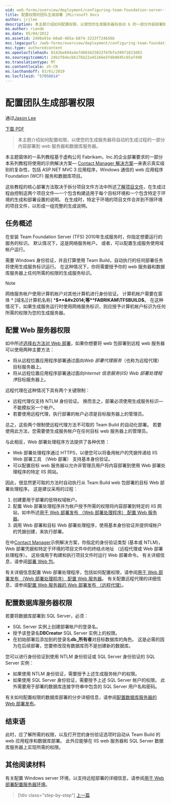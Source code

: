 ```yaml
---
uid: web-forms/overview/deployment/configuring-team-foundation-server-for-web-deployment/configuring-permissions-for-team-build-deployment
title: 配置权限的团队生成部署 |Microsoft Docs
author: jrjlee
description: 本主题介绍如何配置权限，以使您的生成服务器将自动 b 的一部分内容部署到 web 服务器和数据库服务器...
ms.author: riande
ms.date: 05/04/2012
ms.assetid: 2488a91e-b0a8-465a-b874-3233f724b56b
msc.legacyurl: /web-forms/overview/deployment/configuring-team-foundation-server-for-web-deployment/configuring-permissions-for-team-build-deployment
msc.type: authoredcontent
ms.openlocfilehash: 0142be694a4e7d601625022f6fbfe39971823d03
ms.sourcegitcommit: 24b1f6decbb17bb22a45166e5fdb0845c65af498
ms.translationtype: MT
ms.contentlocale: zh-CN
ms.lasthandoff: 03/01/2019
ms.locfileid: "57058814"
---
```

<a name="configuring-permissions-for-team-build-deployment"></a>配置团队生成部署权限
====================
通过[Jason Lee](https://github.com/jrjlee)

[下载 PDF](https://msdnshared.blob.core.windows.net/media/MSDNBlogsFS/prod.evol.blogs.msdn.com/CommunityServer.Blogs.Components.WeblogFiles/00/00/00/63/56/8130.DeployingWebAppsInEnterpriseScenarios.pdf)

> 本主题介绍如何配置权限，以使您的生成服务器将自动的生成过程的一部分内容部署到 web 服务器和数据库服务器。


本主题窗体的一系列教程基于虚构公司 Fabrikam，Inc.的企业部署要求的一部分本系列教程将使用的示例解决方案&#x2014; [Contact Manager 解决方案](../web-deployment-in-the-enterprise/the-contact-manager-solution.md)&#x2014;来表示真实级别的复杂性，包括 ASP.NET MVC 3 应用程序，Windows 通信的 web 应用程序Foundation (WCF) 服务和数据库项目。

这些教程的核心部署方法取决于拆分项目文件方法中所述[了解项目文件](../web-deployment-in-the-enterprise/understanding-the-project-file.md)，在生成过程由控制这两个项目文件&#x2014;一个包含构建适用于每个目标环境和一个包含特定于环境的生成和部署设置的说明。 在生成时，特定于环境的项目文件合并到不限环境的项目文件，以形成一组完整的生成说明。

## <a name="task-overview"></a>任务概述

在安装 Team Foundation Server (TFS) 2010年生成服务时，你指定想要运行的服务的标识。 默认情况下，这是网络服务帐户。 或者，可以配置生成服务使用域帐户运行。

需要 Windows 身份验证，并且打算使用 Team Build，自动执行的任何部署任务将使用生成服务标识运行。 在这种情况下，你将需要授予你的 web 服务器和数据库服务器上任何所需的权限的生成服务标识。

> [!NOTE]
> 网络服务帐户使用计算机帐户对其他计算机进行身份验证。 计算机帐户需要在窗体 * [域名]\[计算机名称] ***$**&#x2014;等**FABRIKAM\TFSBUILD$**。 在这种情况下，如果生成服务运行时使用网络服务标识，则应授予计算机帐户标识为任何所需的权限为您的生成服务器。


## <a name="configuring-web-server-permissions"></a>配置 Web 服务器权限

如中所述[选择右方法对 Web 部署](../configuring-server-environments-for-web-deployment/choosing-the-right-approach-to-web-deployment.md)，如果你想要将 web 包部署到远程 web 服务器可以使用两种主要方法：

- 将从远程位置应用程序部署通过面向*Web 部署代理服务*（也称为远程代理） 目标服务器上。
- 将从远程位置应用程序部署通过面向*Internet 信息服务*(*IIS) Web 部署处理程序*目标服务器上。

远程代理在这种情况下具有两个关键限制：

- 远程代理仅支持 NTLM 身份验证。 换而言之，部署必须使用生成服务标识&#x2014;不能模拟另一个帐户。
- 若要使用远程代理，执行部署的帐户必须是目标服务器上的管理员。

总之，这些两个限制使远程代理方法不可取的 Team Build 的自动化部署。 若要使用此方法，您需要使生成服务帐户在任何目标 web 服务器上的管理员。

与此相反，Web 部署处理程序方法提供了各种优势：

- Web 部署处理程序通过 HTTPS，以便您可以将备用帐户的凭据传递给 IIS Web 部署工具 （Web 部署） 支持基本身份验证。
- 可以配置目标 web 服务器以允许非管理员用户将内容部署到使用 Web 部署处理程序的特定 IIS 网站。

因此，很显然更可取的方法时自动执行从 Team Build web 包部署的目标 Web 部署处理程序。 这是建议采用的过程：

1. 创建要用于部署的低特权域帐户。
2. 配置 Web 部署处理程序并为帐户授予所需的权限将内容部署到特定的 IIS 网站，如中所述[用于 Web 部署发布 （Web 部署处理程序） 配置 Web 服务器](../configuring-server-environments-for-web-deployment/configuring-a-web-server-for-web-deploy-publishing-web-deploy-handler.md)。
3. 调用 Web 部署和目标 Web 部署处理程序，使用基本身份验证并提供域帐户的凭据创建，来执行部署。

在中[Contact Manager](../web-deployment-in-the-enterprise/the-contact-manager-solution.md)示例解决方案，你指定的身份验证类型 (基本或 NTLM)，Web 部署凭据和特定于环境的项目文件中的终结点地址 （远程代理或 Web 部署处理程序）。 这些值用于构建和执行项目文件时运行 Web 部署命令。 有关详细信息，请参阅[部署 Web 包](../web-deployment-in-the-enterprise/deploying-web-packages.md)。

有关详细信息配置 Web 部署处理程序，包括如何配置权限，请参阅[用于 Web 部署发布 （Web 部署处理程序） 配置 Web 服务器](../configuring-server-environments-for-web-deployment/configuring-a-web-server-for-web-deploy-publishing-web-deploy-handler.md)。 有关配置远程代理的详细信息，请参阅[配置 Web 服务器的 Web 部署发布 （远程代理）](../configuring-server-environments-for-web-deployment/configuring-a-web-server-for-web-deploy-publishing-remote-agent.md)。

## <a name="configuring-database-server-permissions"></a>配置数据库服务器权限

若要将数据库部署到 SQL Server，必须：

- SQL Server 实例上创建部署帐户的登录名。
- 授予该登录名**DBCreator** SQL Server 实例上的权限。
- 在初始部署后添加到的登录名**db\_所有者**对目标数据库的角色。 这是必需的因为在后续部署，您要修改现有数据库而不是创建新的数据库。

您可以进行身份验证到使用 NTLM 身份验证或 SQL Server 身份验证的 SQL Server 实例：

- 如果使用 NTLM 身份验证，需要授予上述生成服务帐户的权限。
- 如果使用 SQL Server 身份验证，需要授予上述 SQL Server 帐户的权限。 此外需要用于部署的数据库连接字符串中包含的 SQL Server 用户名和密码。

有关如何配置权限的数据库部署的分步详细信息，请参阅[配置数据库服务器的 Web 部署发布](../configuring-server-environments-for-web-deployment/configuring-a-database-server-for-web-deploy-publishing.md)。

## <a name="conclusion"></a>结束语

此时，应了解所需的权限，以及打开您的身份验证选项时自动从 Team Build 的 web 应用程序和数据库部署。 此外应能够在 IIS web 服务器和 SQL Server 数据库服务器上实现所需的权限。

## <a name="further-reading"></a>其他阅读材料

有关配置 Windows server 环境，以支持远程部署的详细信息，请参阅[用于 Web 部署配置服务器环境](../configuring-server-environments-for-web-deployment/configuring-server-environments-for-web-deployment.md)。

> [!div class="step-by-step"]
> [上一篇](deploying-a-specific-build.md)
